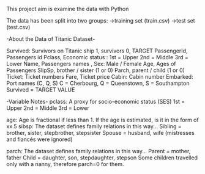 This project aim is examine the data with Python

The data has been split into two groups:
->training set (train.csv) 
->test set (test.csv)

-About the Data of Titanic Dataset-

Survived: Survivors on Titanic ship 1, survivors 0,
TARGET PassengerId,
Passengers id Pclass,
Economic status : 1st = Upper 2nd = Middle 3rd = Lower Name,
Passengers names ,
Sex: Male / Female Age,
Ages of Passengers SlipSp,
brother / sister (1 or 0) Parch,
parent / child (1 or 0) 
Ticket: Ticket numbers Fare, 
Ticket price 
Cabin: Cabin number 
Embarked: Port names (C, Q, S) C = Cherbourg, Q = Queenstown, S = Southampton
Survived = TARGET VALUE

-Variable Notes-
pclass: A proxy for socio-economic status (SES)
1st = Upper
2nd = Middle
3rd = Lower

age: Age is fractional if less than 1. If the age is estimated, is it in the form of xx.5
sibsp: The dataset defines family relations in this way...
Sibling = brother, sister, stepbrother, stepsister
Spouse = husband, wife (mistresses and fiancés were ignored)

parch: The dataset defines family relations in this way...
Parent = mother, father
Child = daughter, son, stepdaughter, stepson
Some children travelled only with a nanny, therefore parch=0 for them.
